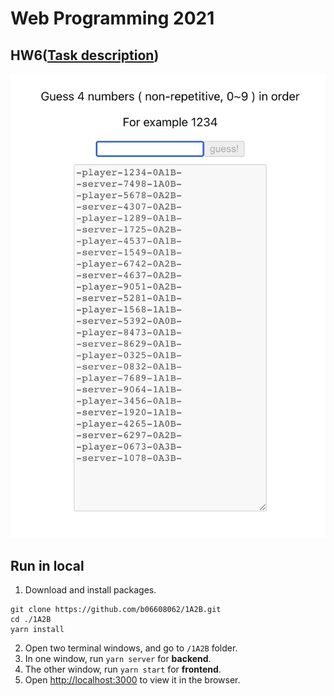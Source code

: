 # Web Programming 2021

## HW6([Task description](https://github.com/b06608062/1A2B/blob/master/hw6.pdf))
![This is an image](https://github.com/b06608062/1A2B/blob/master/demo_image/%E6%88%AA%E5%9C%96%202022-03-25%20%E4%B8%8B%E5%8D%887.22.46.png)

## Run in local
1. Download and install packages.
```
git clone https://github.com/b06608062/1A2B.git
cd ./1A2B
yarn install
```
2. Open two terminal windows, and go to `/1A2B` folder.
3. In one window, run `yarn server` for **backend**.
4. The other window, run `yarn start` for **frontend**.
5. Open [http://localhost:3000](http://localhost:3000) to view it in the browser.
